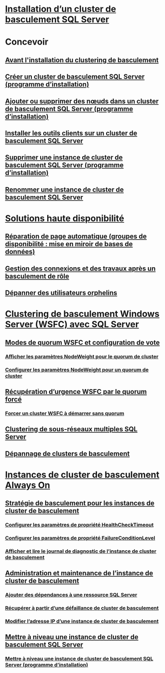 # [Installation d’un cluster de basculement SQL Server](install/sql-server-failover-cluster-installation.md)  

# Concevoir
## [Avant l'installation du clustering de basculement](install/before-installing-failover-clustering.md)  
## [Créer un cluster de basculement SQL Server (programme d’installation)](install/create-a-new-sql-server-failover-cluster-setup.md)  
## [Ajouter ou supprimer des nœuds dans un cluster de basculement SQL Server (programme d’installation)](install/add-or-remove-nodes-in-a-sql-server-failover-cluster-setup.md)  
## [Installer les outils clients sur un cluster de basculement SQL Server](install/install-client-tools-on-a-sql-server-failover-cluster.md)  
## [Supprimer une instance de cluster de basculement SQL Server (programme d’installation)](install/remove-a-sql-server-failover-cluster-instance-setup.md)  
## [Renommer une instance de cluster de basculement SQL Server](install/rename-a-sql-server-failover-cluster-instance.md)  

# [Solutions haute disponibilité](high-availability-solutions-sql-server.md)  
## [Réparation de page automatique (groupes de disponibilité : mise en miroir de bases de données)](automatic-page-repair-availability-groups-database-mirroring.md)  
## [Gestion des connexions et des travaux après un basculement de rôle](management-of-logins-and-jobs-after-role-switching-sql-server.md)  
## [Dépanner des utilisateurs orphelins](troubleshoot-orphaned-users-sql-server.md)  

# [Clustering de basculement Windows Server (WSFC) avec SQL Server](windows/windows-server-failover-clustering-wsfc-with-sql-server.md)  
## [Modes de quorum WSFC et configuration de vote](windows/wsfc-quorum-modes-and-voting-configuration-sql-server.md)  
### [Afficher les paramètres NodeWeight pour le quorum de cluster](windows/view-cluster-quorum-nodeweight-settings.md)  
### [Configurer les paramètres NodeWeight pour un quorum de cluster](windows/configure-cluster-quorum-nodeweight-settings.md)  
## [Récupération d’urgence WSFC par le quorum forcé](windows/wsfc-disaster-recovery-through-forced-quorum-sql-server.md)  
### [Forcer un cluster WSFC à démarrer sans quorum](windows/force-a-wsfc-cluster-to-start-without-a-quorum.md)  
## [Clustering de sous-réseaux multiples SQL Server](windows/sql-server-multi-subnet-clustering-sql-server.md)  
## [Dépannage de clusters de basculement](windows/failover-cluster-troubleshooting.md)  

# [Instances de cluster de basculement Always On](windows/always-on-failover-cluster-instances-sql-server.md)  
## [Stratégie de basculement pour les instances de cluster de basculement](windows/failover-policy-for-failover-cluster-instances.md)  
### [Configurer les paramètres de propriété HealthCheckTimeout](windows/configure-healthchecktimeout-property-settings.md)  
### [Configurer les paramètres de propriété FailureConditionLevel](windows/configure-failureconditionlevel-property-settings.md)  
### [Afficher et lire le journal de diagnostic de l’instance de cluster de basculement](windows/view-and-read-failover-cluster-instance-diagnostics-log.md)  
## [Administration et maintenance de l’instance de cluster de basculement](windows/failover-cluster-instance-administration-and-maintenance.md)  
### [Ajouter des dépendances à une ressource SQL Server](windows/add-dependencies-to-a-sql-server-resource.md)  
### [Récupérer à partir d’une défaillance de cluster de basculement](windows/recover-from-failover-cluster-instance-failure.md)  
### [Modifier l’adresse IP d’une instance de cluster de basculement](windows/change-the-ip-address-of-a-failover-cluster-instance.md)  
## [Mettre à niveau une instance de cluster de basculement SQL Server](windows/upgrade-a-sql-server-failover-cluster-instance.md)  
### [Mettre à niveau une instance de cluster de basculement SQL Server (programme d’installation)](windows/upgrade-a-sql-server-failover-cluster-instance-setup.md)  